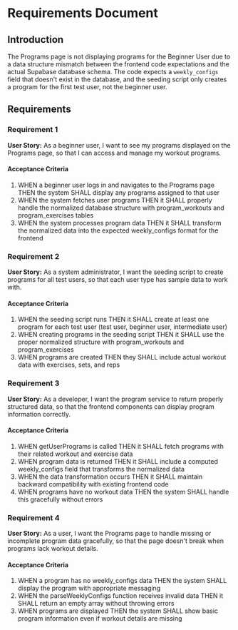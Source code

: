 # Requirements Document

## Introduction

The Programs page is not displaying programs for the Beginner User due to a data structure mismatch between the frontend code expectations and the actual Supabase database schema. The code expects a `weekly_configs` field that doesn't exist in the database, and the seeding script only creates a program for the first test user, not the beginner user.

## Requirements

### Requirement 1

**User Story:** As a beginner user, I want to see my programs displayed on the Programs page, so that I can access and manage my workout programs.

#### Acceptance Criteria

1. WHEN a beginner user logs in and navigates to the Programs page THEN the system SHALL display any programs assigned to that user
2. WHEN the system fetches user programs THEN it SHALL properly handle the normalized database structure with program_workouts and program_exercises tables
3. WHEN the system processes program data THEN it SHALL transform the normalized data into the expected weekly_configs format for the frontend

### Requirement 2

**User Story:** As a system administrator, I want the seeding script to create programs for all test users, so that each user type has sample data to work with.

#### Acceptance Criteria

1. WHEN the seeding script runs THEN it SHALL create at least one program for each test user (test user, beginner user, intermediate user)
2. WHEN creating programs in the seeding script THEN it SHALL use the proper normalized structure with program_workouts and program_exercises
3. WHEN programs are created THEN they SHALL include actual workout data with exercises, sets, and reps

### Requirement 3

**User Story:** As a developer, I want the program service to return properly structured data, so that the frontend components can display program information correctly.

#### Acceptance Criteria

1. WHEN getUserPrograms is called THEN it SHALL fetch programs with their related workout and exercise data
2. WHEN program data is returned THEN it SHALL include a computed weekly_configs field that transforms the normalized data
3. WHEN the data transformation occurs THEN it SHALL maintain backward compatibility with existing frontend code
4. WHEN programs have no workout data THEN the system SHALL handle this gracefully without errors

### Requirement 4

**User Story:** As a user, I want the Programs page to handle missing or incomplete program data gracefully, so that the page doesn't break when programs lack workout details.

#### Acceptance Criteria

1. WHEN a program has no weekly_configs data THEN the system SHALL display the program with appropriate messaging
2. WHEN the parseWeeklyConfigs function receives invalid data THEN it SHALL return an empty array without throwing errors
3. WHEN programs are displayed THEN the system SHALL show basic program information even if workout details are missing